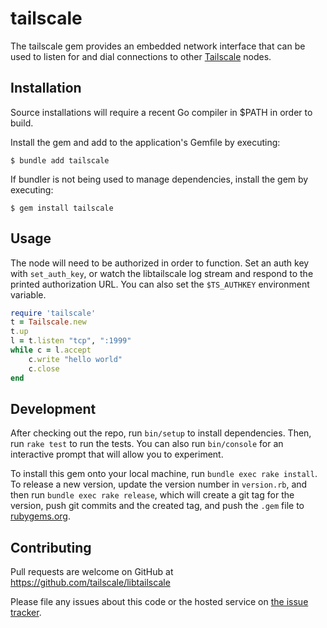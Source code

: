 # tailscale

The tailscale gem provides an embedded network interface that can be used to
listen for and dial connections to other [Tailscale](https://tailscale.com)
nodes.

## Installation

Source installations will require a recent Go compiler in $PATH in order to build.

Install the gem and add to the application's Gemfile by executing:

    $ bundle add tailscale

If bundler is not being used to manage dependencies, install the gem by executing:

    $ gem install tailscale

## Usage

The node will need to be authorized in order to function. Set an auth key with
`set_auth_key`, or watch the libtailscale log stream and respond to the printed
authorization URL. You can also set the `$TS_AUTHKEY` environment variable.

```ruby
require 'tailscale'
t = Tailscale.new
t.up
l = t.listen "tcp", ":1999"
while c = l.accept
    c.write "hello world"
    c.close
end
```

## Development

After checking out the repo, run `bin/setup` to install dependencies. Then, run `rake test` to run the tests. You can also run `bin/console` for an interactive prompt that will allow you to experiment.

To install this gem onto your local machine, run `bundle exec rake install`. To release a new version, update the version number in `version.rb`, and then run `bundle exec rake release`, which will create a git tag for the version, push git commits and the created tag, and push the `.gem` file to [rubygems.org](https://rubygems.org).

## Contributing

Pull requests are welcome on GitHub at https://github.com/tailscale/libtailscale

Please file any issues about this code or the hosted service on
[the issue tracker](https://github.com/tailscale/tailscale/issues).
